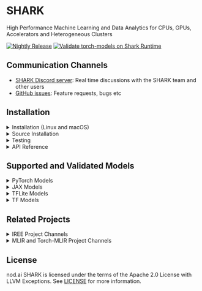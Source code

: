 # SHARK

High Performance Machine Learning and Data Analytics for CPUs, GPUs, Accelerators and Heterogeneous Clusters

[![Nightly Release](https://github.com/nod-ai/SHARK/actions/workflows/nightly.yml/badge.svg)](https://github.com/nod-ai/SHARK/actions/workflows/nightly.yml)
[![Validate torch-models on Shark Runtime](https://github.com/nod-ai/SHARK/actions/workflows/test-models.yml/badge.svg)](https://github.com/nod-ai/SHARK/actions/workflows/test-models.yml)

## Communication Channels

*   [SHARK Discord server](https://discord.gg/RUqY2h2s9u): Real time discussions with the SHARK team and other users
*   [GitHub issues](https://github.com/nod-ai/SHARK/issues): Feature requests, bugs etc


## Installation

<details>
  <summary>Installation (Linux and macOS)</summary>

### Setup a new pip Virtual Environment

This step sets up a new VirtualEnv for Python

```shell
python --version #Check you have 3.7->3.10 on Linux or 3.10 on macOS
python -m venv shark_venv
source shark_venv/bin/activate

# If you are using conda create and activate a new conda env

# Some older pip installs may not be able to handle the recent PyTorch deps
python -m pip install --upgrade pip
```

*macOS Metal* users please install https://sdk.lunarg.com/sdk/download/latest/mac/vulkan-sdk.dmg and enable "System wide install"

### Install SHARK

This step pip installs SHARK and related packages on Linux Python 3.7, 3.8, 3.9, 3.10 and macOS Python 3.10

```shell
pip install nodai-shark -f https://github.com/nod-ai/SHARK/releases -f https://github.com/llvm/torch-mlir/releases -f https://github.com/nod-ai/shark-runtime/releases --extra-index-url https://download.pytorch.org/whl/nightly/cpu
```
If you are on an Intel macOS machine you need this [workaround](https://github.com/nod-ai/SHARK/issues/102) for an upstream issue.

### Download and run Resnet50 sample

```shell
curl -O https://raw.githubusercontent.com/nod-ai/SHARK/main/shark/examples/shark_inference/resnet50_script.py
#Install deps for test script
pip install --pre torch torchvision torchaudio tqdm pillow --extra-index-url https://download.pytorch.org/whl/nightly/cpu
python ./resnet50_script.py --device="cpu"  #use cuda or vulkan or metal
```

### Download and run BERT (MiniLM) sample
```shell
curl -O https://raw.githubusercontent.com/nod-ai/SHARK/main/shark/examples/shark_inference/minilm_jit.py
#Install deps for test script
pip install transformers torch --extra-index-url https://download.pytorch.org/whl/nightly/cpu
python ./minilm_jit.py --device="cpu"  #use cuda or vulkan or metal
```
</details>


<details>
  <summary>Source Installation</summary>

## Check out the code

```shell
git clone https://github.com/nod-ai/SHARK.git
```

## Setup your Python VirtualEnvironment and Dependencies
```shell
# Setup venv and install necessary packages (torch-mlir, nodLabs/Shark, ...).
./setup_venv.sh
source shark.venv/bin/activate
```
For example if you want to use Python3.10 and upstream IREE with TF Import tools you can use the environment variables like:
```
# PYTHON=python3.10 VENV_DIR=0617_venv IMPORTER=1 USE_IREE=1 ./setup_venv.sh 
```

If you are a Torch-mlir developer or an IREE developer and want to test local changes you can uninstall
the provided packages with `pip uninstall torch-mlir` and / or `pip uninstall iree-compiler iree-runtime` and build locally
with Python bindings and set your PYTHONPATH as mentioned [here](https://google.github.io/iree/bindings/python/)
for IREE and [here](https://github.com/llvm/torch-mlir/blob/main/development.md#setup-python-environment-to-export-the-built-python-packages)
for Torch-MLIR.

### Run a demo script
```shell
python -m  shark.examples.shark_inference.resnet50_script --device="cpu" # Use gpu | vulkan
# Or a pytest
pytest tank/tf/hf_masked_lm/albert-base-v2_test.py::AlbertBaseModuleTest::test_module_static_cpu
```


</details>


<details>
  <summary>Testing</summary>

### Run all model tests on CPU/GPU/VULKAN/Metal
```shell
pytest tank

# If on Linux for multithreading on CPU (faster results):
pytest tank -n auto
```

### Running specific tests
```shell
# Run tests for a specific model:
pytest tank/<MODEL_NAME> #i.e., pytest tank/bert-base-uncased

# Run tests for a specific case:
pytest tank/<MODEL_NAME> -k "keyword" 
# i.e., pytest tank/bert-base-uncased/bert-base-uncased_test.py -k "static_gpu"

```

### Run benchmarks on SHARK tank pytests and generate bench_results.csv with results.

(requires source installation with `IMPORTER=1 ./setup_venv.sh`)

```shell
pytest --benchmark tank
  
# Just do static GPU benchmarks for PyTorch tests:
pytest --benchmark tank --ignore-glob="_tf*" -k "static_gpu"
```
  
### Benchmark Resnet50, MiniLM on CPU

(requires source installation with `IMPORTER=1 ./setup_venv.sh`)  
  
```shell
# We suggest running the following commands as root before running benchmarks on CPU:
  
cat /sys/devices/system/cpu/cpu*/topology/thread_siblings_list | awk -F, '{print $2}' | sort -n | uniq | ( while read X ; do echo $X ; echo 0 > /sys/devices/system/cpu/cpu$X/online ; done )
echo 1 > /sys/devices/system/cpu/intel_pstate/no_turbo

# Benchmark canonical Resnet50 on CPU via pytest
pytest --benchmark tank/resnet50/ -k "cpu"

# Benchmark canonical MiniLM on CPU via pytest
pytest --benchmark tank/MiniLM-L12-H384-uncased/ -k "cpu"

# Benchmark MiniLM on CPU via transformer-benchmarks:
git clone --recursive https://github.com/nod-ai/transformer-benchmarks.git
cd transformer-benchmarks
./perf-ci.sh -n
# Check detail.csv for MLIR/IREE results.

```

</details>


<details>
  <summary>API Reference</summary>

### Shark Inference API

```

from shark.shark_importer import SharkImporter

# SharkImporter imports mlir file from the torch, tensorflow or tf-lite module.

mlir_importer = SharkImporter(
    torch_module,
    (input),
    frontend="torch",  #tf, #tf-lite
)
torch_mlir, func_name = mlir_importer.import_mlir(tracing_required=True)

# SharkInference accepts mlir in linalg, mhlo, and tosa dialect.

from shark.shark_inference import SharkInference
shark_module = SharkInference(torch_mlir, func_name, device="cpu", mlir_dialect="linalg")
shark_module.compile()
result = shark_module.forward((input))

```


### Example demonstrating running MHLO IR.

```
from shark.shark_inference import SharkInference
import numpy as np

mhlo_ir = r"""builtin.module  {
      func.func @forward(%arg0: tensor<1x4xf32>, %arg1: tensor<4x1xf32>) -> tensor<4x4xf32> {
        %0 = chlo.broadcast_add %arg0, %arg1 : (tensor<1x4xf32>, tensor<4x1xf32>) -> tensor<4x4xf32>
        %1 = "mhlo.abs"(%0) : (tensor<4x4xf32>) -> tensor<4x4xf32>
        return %1 : tensor<4x4xf32>
      }
}"""

arg0 = np.ones((1, 4)).astype(np.float32)
arg1 = np.ones((4, 1)).astype(np.float32)
shark_module = SharkInference(mhlo_ir, func_name="forward", device="cpu", mlir_dialect="mhlo")
shark_module.compile()
result = shark_module.forward((arg0, arg1))
```
</details>


## Supported and Validated Models

<details>
  <summary>PyTorch Models</summary>

### Huggingface PyTorch Models

| Hugging Face Models | Torch-MLIR lowerable | SHARK-CPU | SHARK-CUDA | SHARK-METAL |
|---------------------|----------------------|----------|----------|-------------|
| BERT                | :green_heart: (JIT)          | :green_heart:         | :green_heart:         | :green_heart:            |
| Albert              | :green_heart: (JIT)            | :green_heart:         | :green_heart:         | :green_heart:            |
| BigBird             | :green_heart: (AOT)            |          |          |             |
| DistilBERT          | :green_heart: (JIT)            | :green_heart:         | :green_heart:         | :green_heart:            |
| GPT2                | :broken_heart: (AOT)            |          |          |             |
| MobileBert          | :green_heart: (JIT)            | :green_heart:         | :green_heart:         | :green_heart:            |

### Torchvision  Models

| TORCHVISION Models | Torch-MLIR lowerable | SHARK-CPU | SHARK-CUDA | SHARK-METAL |
|--------------------|----------------------|----------|----------|-------------|
| AlexNet            | :green_heart: (Script)         | :green_heart:         | :green_heart:         | :green_heart:            |
| DenseNet121        | :green_heart: (Script)         |          |          |             |
| MNasNet1_0         | :green_heart: (Script)         | :green_heart:         | :green_heart:         | :green_heart:            |
| MobileNetV2        | :green_heart: (Script)         | :green_heart:         | :green_heart:         | :green_heart:            |
| MobileNetV3        | :green_heart: (Script)         | :green_heart:         | :green_heart:         | :green_heart:            |
| Unet               | :broken_heart: (Script)         |          |          |             |
| Resnet18           | :green_heart: (Script)         | :green_heart:         |  :green_heart:        | :green_heart:            |
| Resnet50           | :green_heart: (Script)         | :green_heart:         |   :green_heart:       | :green_heart:            |
| Resnet101           | :green_heart: (Script)         | :green_heart:         |   :green_heart:       | :green_heart:            |
| Resnext50_32x4d    | :green_heart: (Script)         | :green_heart:         | :green_heart:         | :green_heart:            |
| ShuffleNet_v2      | :broken_heart: (Script)         |          |          |             |
| SqueezeNet         | :green_heart: (Script)         | :green_heart:         |   :green_heart:       | :green_heart:            |
| EfficientNet       | :green_heart: (Script)         |          |          |             |
| Regnet             | :green_heart: (Script)         | :green_heart:         | :green_heart:         | :green_heart:            |
| Resnest            | :broken_heart: (Script)         |          |          |             |
| Vision Transformer | :green_heart: (Script)         |          |          |             |
| VGG 16             | :green_heart: (Script)         | :green_heart:         |   :green_heart:       |             |
| Wide Resnet        | :green_heart: (Script)         | :green_heart:         | :green_heart:         | :green_heart:            |
| RAFT               | :broken_heart: (JIT)            |          |          |             |

For more information refer to [MODEL TRACKING SHEET](https://docs.google.com/spreadsheets/d/15PcjKeHZIrB5LfDyuw7DGEEE8XnQEX2aX8lm8qbxV8A/edit#gid=0)

### PyTorch Training Models

| Models | Torch-MLIR lowerable | SHARK-CPU | SHARK-CUDA | SHARK-METAL |
|---------------------|----------------------|----------|----------|-------------|
| BERT                | :broken_heart:           | :broken_heart:         |          |             |
| FullyConnected                | :green_heart:           | :green_heart:         |          |             |

</details>

<details>
  <summary>JAX Models</summary>


### JAX  Models

| Models | JAX-MHLO lowerable | SHARK-CPU | SHARK-CUDA | SHARK-METAL |
|---------------------|----------------------|----------|----------|-------------|
| DALL-E                | :broken_heart:           | :broken_heart:         |          |             |
| FullyConnected                | :green_heart:           | :green_heart:         |          |             |

</details>

<details>
  <summary>TFLite Models</summary>

### TFLite Models

| Models | TOSA/LinAlg  | SHARK-CPU | SHARK-CUDA | SHARK-METAL |
|---------------------|----------------------|----------|----------|-------------|
| BERT                | :broken_heart:           | :broken_heart:         |          |             |
| FullyConnected      | :green_heart:           | :green_heart:         |          |             |
| albert | :green_heart:           | :green_heart:         |          |             |
| asr_conformer | :green_heart:           | :green_heart:         |          |             |
| bird_classifier | :green_heart:           | :green_heart:         |          |             |
| cartoon_gan | :green_heart:           | :green_heart:         |          |             |
| craft_text | :green_heart:           | :green_heart:         |          |             |
| deeplab_v3 | :green_heart:           | :green_heart:         |          |             |
| densenet | :green_heart:           | :green_heart:         |          |             |
| east_text_detector | :green_heart:           | :green_heart:         |          |             |
| efficientnet_lite0_int8 | :green_heart:           | :green_heart:         |          |             |
| efficientnet | :green_heart:           | :green_heart:         |          |             |
| gpt2 | :green_heart:           | :green_heart:         |          |             |
| image_stylization | :green_heart:           | :green_heart:         |          |             |
| inception_v4 | :green_heart:           | :green_heart:         |          |             |
| inception_v4_uint8 | :green_heart:           | :green_heart:         |          |             |
| lightning_fp16 | :green_heart:           | :green_heart:         |          |             |
| lightning_i8 | :green_heart:           | :green_heart:         |          |             |
| lightning | :green_heart:           | :green_heart:         |          |             |
| magenta | :green_heart:           | :green_heart:         |          |             |
| midas | :green_heart:           | :green_heart:         |          |             |
| mirnet | :green_heart:           | :green_heart:         |          |             |
| mnasnet | :green_heart:           | :green_heart:         |          |             |
| mobilebert_edgetpu_s_float | :green_heart:           | :green_heart:         |          |             |
| mobilebert_edgetpu_s_quant | :green_heart:           | :green_heart:         |          |             |
| mobilebert | :green_heart:           | :green_heart:         |          |             |
| mobilebert_tf2_float | :green_heart:           | :green_heart:         |          |             |
| mobilebert_tf2_quant | :green_heart:           | :green_heart:         |          |             |
| mobilenet_ssd_quant | :green_heart:           | :green_heart:         |          |             |
| mobilenet_v1 | :green_heart:           | :green_heart:         |          |             |
| mobilenet_v1_uint8 | :green_heart:           | :green_heart:         |          |             |
| mobilenet_v2_int8 | :green_heart:           | :green_heart:         |          |             |
| mobilenet_v2 | :green_heart:           | :green_heart:         |          |             |
| mobilenet_v2_uint8 | :green_heart:           | :green_heart:         |          |             |
| mobilenet_v3-large | :green_heart:           | :green_heart:         |          |             |
| mobilenet_v3-large_uint8 | :green_heart:           | :green_heart:         |          |             |
| mobilenet_v35-int8 | :green_heart:           | :green_heart:         |          |             |
| nasnet | :green_heart:           | :green_heart:         |          |             |
| person_detect | :green_heart:           | :green_heart:         |          |             |
| posenet | :green_heart:           | :green_heart:         |          |             |
| resnet_50_int8 | :green_heart:           | :green_heart:         |          |             |
| rosetta | :green_heart:           | :green_heart:         |          |             |
| spice | :green_heart:           | :green_heart:         |          |             |
| squeezenet | :green_heart:           | :green_heart:         |          |             |
| ssd_mobilenet_v1 | :green_heart:           | :green_heart:         |          |             |
| ssd_mobilenet_v1_uint8 | :green_heart:           | :green_heart:         |          |             |
| ssd_mobilenet_v2_fpnlite | :green_heart:           | :green_heart:         |          |             |
| ssd_mobilenet_v2_fpnlite_uint8 | :green_heart:           | :green_heart:         |          |             |
| ssd_mobilenet_v2_int8 | :green_heart:           | :green_heart:         |          |             |
| ssd_mobilenet_v2 | :green_heart:           | :green_heart:         |          |             |
| ssd_spaghettinet_large | :green_heart:           | :green_heart:         |          |             |
| ssd_spaghettinet_large_uint8 | :green_heart:           | :green_heart:         |          |             |
| visual_wake_words_i8 | :green_heart:           | :green_heart:         |          |             |

</details>

<details>
  <summary>TF Models</summary>

### Tensorflow Models (Inference)

| Hugging Face Models | tf-mhlo lowerable | SHARK-CPU | SHARK-CUDA | SHARK-METAL |
|---------------------|----------------------|----------|----------|-------------|
| BERT                | :green_heart:          | :green_heart:         | :green_heart:         | :green_heart:            |
| albert-base-v2              | :green_heart:            | :green_heart:         | :green_heart:         | :green_heart:            |
| DistilBERT          | :green_heart:            | :green_heart:         | :green_heart:         | :green_heart:            |
| CamemBert                | :green_heart:          | :green_heart:         | :green_heart:         | :green_heart:            |
| ConvBert              | :green_heart:            | :green_heart:         | :green_heart:         | :green_heart:            |
| Deberta              |            |         |          |             |
| electra          | :green_heart:            | :green_heart:         | :green_heart:         | :green_heart:            |
| funnel              |            |         |          |             |
| layoutlm              | :green_heart:            | :green_heart:         | :green_heart:         | :green_heart:            |
| longformer              |            |         |          |             |
| mobile-bert                | :green_heart:          | :green_heart:         | :green_heart:         | :green_heart:            |
| remembert              |            |         |          |             |
| tapas              |            |         |          |             |
| flaubert                | :green_heart:          | :green_heart:         | :green_heart:         | :green_heart:            |
| roberta                | :green_heart:          | :green_heart:         | :green_heart:         | :green_heart:            |
| xlm-roberta              | :green_heart:            | :green_heart:         | :green_heart:         | :green_heart:            |
| mpnet              | :green_heart:            | :green_heart:         | :green_heart:         | :green_heart:            |

</details>

## Related Projects

<details>
  <summary>IREE Project Channels</summary>

*   [Upstream IREE issues](https://github.com/google/iree/issues): Feature requests,
    bugs, and other work tracking
*   [Upstream IREE Discord server](https://discord.gg/26P4xW4): Daily development
    discussions with the core team and collaborators
*   [iree-discuss email list](https://groups.google.com/forum/#!forum/iree-discuss):
    Announcements, general and low-priority discussion
</details>

<details>
  <summary>MLIR and Torch-MLIR Project Channels</summary>

* `#torch-mlir` channel on the LLVM [Discord](https://discord.gg/xS7Z362) - this is the most active communication channel
* Torch-MLIR Github issues [here](https://github.com/llvm/torch-mlir/issues)
* [`torch-mlir` section](https://llvm.discourse.group/c/projects-that-want-to-become-official-llvm-projects/torch-mlir/41) of LLVM Discourse
*  Weekly meetings on Mondays 9AM PST. See [here](https://discourse.llvm.org/t/community-meeting-developer-hour-refactoring-recurring-meetings/62575) for more information.
* [MLIR topic within LLVM Discourse](https://llvm.discourse.group/c/llvm-project/mlir/31) SHARK and IREE is enabled by and heavily relies on [MLIR](https://mlir.llvm.org).
</details>
  
## License

nod.ai SHARK is licensed under the terms of the Apache 2.0 License with LLVM Exceptions.
See [LICENSE](LICENSE) for more information.

